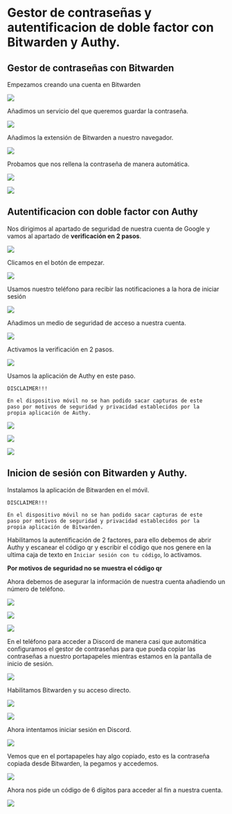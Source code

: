 # Gestor de contraseñas y autentificacion de doble factor con Bitwarden y Authy.

## Gestor de contraseñas con Bitwarden

Empezamos creando una cuenta en Bitwarden

![](./img/001.png)

Añadimos un servicio del que queremos guardar la contraseña.

![](./img/002.png)

Añadimos la extensión de Bitwarden a nuestro navegador.

![](./img/003.png)

Probamos que nos rellena la contraseña de manera automática.

![](./img/004.png)

![](./img/005.png)

## Autentificacion con doble factor con Authy

Nos dirigimos al apartado de seguridad de nuestra cuenta de Google y vamos al apartado de **verificación en 2 pasos**.

![](./img/006.png)

Clicamos en el botón de empezar.

![](./img/007.png)

Usamos nuestro teléfono para recibir las notificaciones a la hora de iniciar sesión

![](./img/008.png)

Añadimos un medio de seguridad de acceso a nuestra cuenta.

![](./img/009.png)

Activamos la verificación en 2 pasos.

![](./img/010.png)

Usamos la aplicación de Authy en este paso.

~~~
DISCLAIMER!!!

En el dispositivo móvil no se han podido sacar capturas de este
paso por motivos de seguridad y privacidad establecidos por la
propia aplicación de Authy.

~~~

![](./img/011.png)

![](./img/012.png)

![](./img/013.png)

## Inicion de sesión con Bitwarden y Authy.

Instalamos la aplicación de Bitwarden en el móvil.

~~~
DISCLAIMER!!!

En el dispositivo móvil no se han podido sacar capturas de este
paso por motivos de seguridad y privacidad establecidos por la
propia aplicación de Bitwarden.

~~~

Habilitamos la autentificación de 2 factores, para ello debemos de abrir Authy y escanear el código qr y escribir el código que nos genere en la ultima caja de texto en ```Iniciar sesión con tu código```, lo activamos.

**Por motivos de seguridad no se muestra el código qr**

Ahora debemos de asegurar la información de nuestra cuenta añadiendo un número de teléfono.

![](./img/015.png)

![](./img/016.png)

![](./img/017.png)

En el teléfono para acceder a Discord de manera casi que automática configuramos el gestor de contraseñas para que pueda copiar las contraseñas a nuestro portapapeles mientras estamos en la pantalla de inicio de sesión.

![](./img/018.jpg)

Habilitamos Bitwarden y su acceso directo.

![](./img/019.jpg)

![](./img/020.jpg)

Ahora intentamos iniciar sesión en Discord.

![](./img/021.jpg)

Vemos que en el portapapeles hay algo copiado, esto es la contraseña copiada desde Bitwarden, la pegamos y accedemos.

![](./img/022.jpg)

Ahora nos pide un código de 6 dígitos para acceder al fin a nuestra cuenta.

![](./img/023.jpg)
